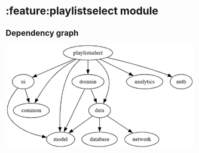 # :feature:playlistselect module
## Dependency graph
<img src="https://github.com/iamoscarliang/spotify-clone/blob/master/images/dep-graphs/dep_graph_feature_playlistselect.png">